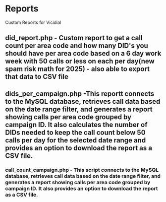 # Reports
Custom Reports for Vicidial

## did_report.php - Custom report to get a call count per area code and how many DID's you should have per area code based on a 6 day work week with 50 calls or less on each per day(new spam risk math for 2025) - also able to export that data to CSV file

## dids_per_campaign.php -This reportt connects to the MySQL database, retrieves call data based on the date range filter, and generates a report showing calls per area code grouped by campaign ID. It also calculates the number of DIDs needed to keep the call count below 50 calls per day for the selected date range and provides an option to download the report as a CSV file.


### call_count_campaign.php - This script connects to the MySQL database, retrieves call data based on the date range filter, and generates a report showing calls per area code grouped by campaign ID. It also provides an option to download the report as a CSV file.
